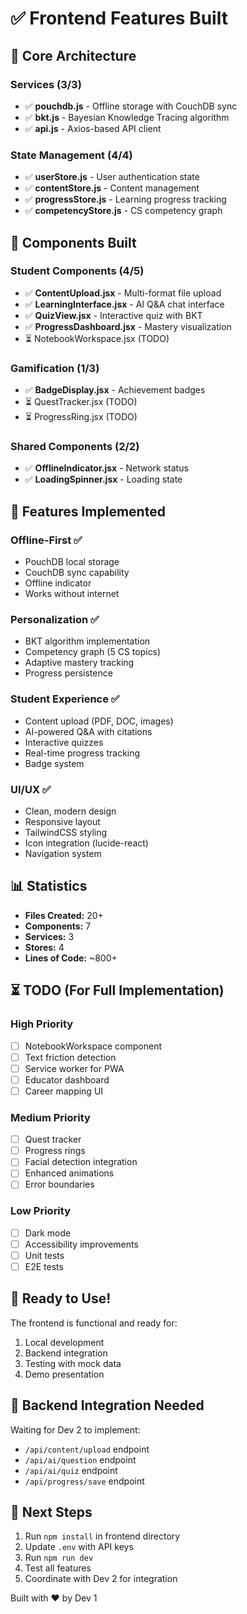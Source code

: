 # ✅ Frontend Features Built

## 🎯 Core Architecture

### Services (3/3)
- ✅ **pouchdb.js** - Offline storage with CouchDB sync
- ✅ **bkt.js** - Bayesian Knowledge Tracing algorithm
- ✅ **api.js** - Axios-based API client

### State Management (4/4)
- ✅ **userStore.js** - User authentication state
- ✅ **contentStore.js** - Content management
- ✅ **progressStore.js** - Learning progress tracking
- ✅ **competencyStore.js** - CS competency graph

## 🎨 Components Built

### Student Components (4/5)
- ✅ **ContentUpload.jsx** - Multi-format file upload
- ✅ **LearningInterface.jsx** - AI Q&A chat interface
- ✅ **QuizView.jsx** - Interactive quiz with BKT
- ✅ **ProgressDashboard.jsx** - Mastery visualization
- ⏳ NotebookWorkspace.jsx (TODO)

### Gamification (1/3)
- ✅ **BadgeDisplay.jsx** - Achievement badges
- ⏳ QuestTracker.jsx (TODO)
- ⏳ ProgressRing.jsx (TODO)

### Shared Components (2/2)
- ✅ **OfflineIndicator.jsx** - Network status
- ✅ **LoadingSpinner.jsx** - Loading state

## 🚀 Features Implemented

### Offline-First ✅
- PouchDB local storage
- CouchDB sync capability
- Offline indicator
- Works without internet

### Personalization ✅
- BKT algorithm implementation
- Competency graph (5 CS topics)
- Adaptive mastery tracking
- Progress persistence

### Student Experience ✅
- Content upload (PDF, DOC, images)
- AI-powered Q&A with citations
- Interactive quizzes
- Real-time progress tracking
- Badge system

### UI/UX ✅
- Clean, modern design
- Responsive layout
- TailwindCSS styling
- Icon integration (lucide-react)
- Navigation system

## 📊 Statistics

- **Files Created:** 20+
- **Components:** 7
- **Services:** 3
- **Stores:** 4
- **Lines of Code:** ~800+

## ⏳ TODO (For Full Implementation)

### High Priority
- [ ] NotebookWorkspace component
- [ ] Text friction detection
- [ ] Service worker for PWA
- [ ] Educator dashboard
- [ ] Career mapping UI

### Medium Priority
- [ ] Quest tracker
- [ ] Progress rings
- [ ] Facial detection integration
- [ ] Enhanced animations
- [ ] Error boundaries

### Low Priority
- [ ] Dark mode
- [ ] Accessibility improvements
- [ ] Unit tests
- [ ] E2E tests

## 🎉 Ready to Use!

The frontend is functional and ready for:
1. Local development
2. Backend integration
3. Testing with mock data
4. Demo presentation

## 🔌 Backend Integration Needed

Waiting for Dev 2 to implement:
- `/api/content/upload` endpoint
- `/api/ai/question` endpoint
- `/api/ai/quiz` endpoint
- `/api/progress/save` endpoint

## 🚀 Next Steps

1. Run `npm install` in frontend directory
2. Update `.env` with API keys
3. Run `npm run dev`
4. Test all features
5. Coordinate with Dev 2 for integration

Built with ❤️ by Dev 1
